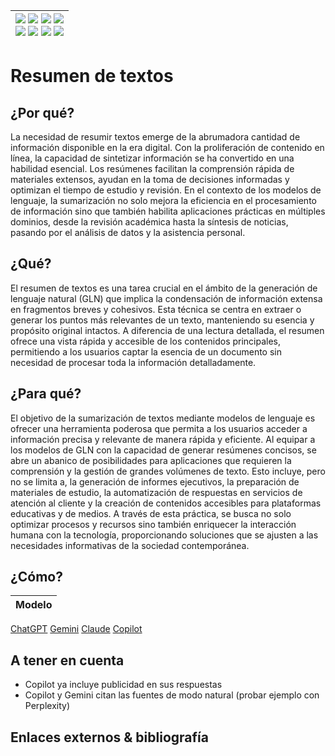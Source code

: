 <div align=right>

|[![](https://img.shields.io/badge/-Inicio-FFF?style=flat&logo=Emlakjet&logoColor=black)](/README.md) [![](https://img.shields.io/badge/-Introducción-FFF?style=flat&logo=abbrobotstudio&logoColor=black)](/documentos/intro.md) [![](https://img.shields.io/badge/-Modelos_de_lenguaje-FFF?style=flat&logo=LiveChat&logoColor=black)](/documentos/LLMs.md) [![](https://img.shields.io/badge/-Panorámica-FFF?style=flat&logo=openstreetmap&logoColor=black)](/documentos/panoramica.md)<br>  [![](https://img.shields.io/badge/-Prompts-FFF?style=flat&logo=Proton&logoColor=black)](/documentos/prompts/README.md) [![](https://img.shields.io/badge/-Ing,_de_prompts-FFF?style=flat&logo=googleearthengine&logoColor=black)](/documentos/ingenieriaDePrompts/README.md) [![](https://img.shields.io/badge/-Patrones-FFF?style=flat&logo=textpattern&logoColor=black)](/documentos/ingenieriaDePrompts/patrones/README.md) [![](https://img.shields.io/badge/-Casos_de_uso-FFF?style=flat&logo=gitbook&logoColor=black)](/documentos/casosDeUso/README.md)|
|-:|

</div>

# Resumen de textos

## ¿Por qué?

La necesidad de resumir textos emerge de la abrumadora cantidad de información disponible en la era digital. Con la proliferación de contenido en línea, la capacidad de sintetizar información se ha convertido en una habilidad esencial. Los resúmenes facilitan la comprensión rápida de materiales extensos, ayudan en la toma de decisiones informadas y optimizan el tiempo de estudio y revisión. En el contexto de los modelos de lenguaje, la sumarización no solo mejora la eficiencia en el procesamiento de información sino que también habilita aplicaciones prácticas en múltiples dominios, desde la revisión académica hasta la síntesis de noticias, pasando por el análisis de datos y la asistencia personal.

## ¿Qué?

El resumen de textos es una tarea crucial en el ámbito de la generación de lenguaje natural (GLN) que implica la condensación de información extensa en fragmentos breves y cohesivos. Esta técnica se centra en extraer o generar los puntos más relevantes de un texto, manteniendo su esencia y propósito original intactos. A diferencia de una lectura detallada, el resumen ofrece una vista rápida y accesible de los contenidos principales, permitiendo a los usuarios captar la esencia de un documento sin necesidad de procesar toda la información detalladamente.

## ¿Para qué?

El objetivo de la sumarización de textos mediante modelos de lenguaje es ofrecer una herramienta poderosa que permita a los usuarios acceder a información precisa y relevante de manera rápida y eficiente. Al equipar a los modelos de GLN con la capacidad de generar resúmenes concisos, se abre un abanico de posibilidades para aplicaciones que requieren la comprensión y la gestión de grandes volúmenes de texto. Esto incluye, pero no se limita a, la generación de informes ejecutivos, la preparación de materiales de estudio, la automatización de respuestas en servicios de atención al cliente y la creación de contenidos accesibles para plataformas educativas y de medios. A través de esta práctica, se busca no solo optimizar procesos y recursos sino también enriquecer la interacción humana con la tecnología, proporcionando soluciones que se ajusten a las necesidades informativas de la sociedad contemporánea.

## ¿Cómo?

|Modelo|
|-|
[ChatGPT](https://chat.openai.com/share/9e6cde23-9ad1-40fa-8fd9-1c7c6e46818f)
[Gemini](https://g.co/gemini/share/a17d458fcc68)
[Claude](https://claude.ai/chat/bf6ff613-9133-4a69-90b3-6f39cf50bb07)
[Copilot](https://copilot.microsoft.com/sl/dfSuhIBsLWS)

## A tener en cuenta

- Copilot ya incluye publicidad en sus respuestas
- Copilot y Gemini citan las fuentes de modo natural (probar ejemplo con Perplexity)

## Enlaces externos & bibliografía
